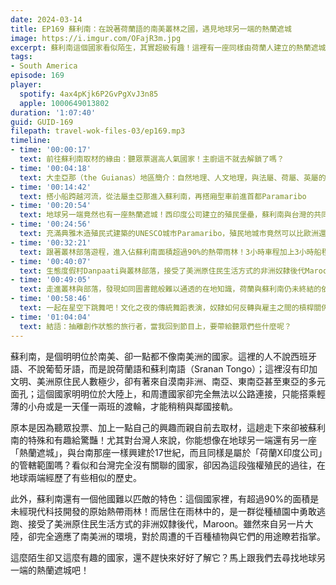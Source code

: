 ```yaml
---
date: 2024-03-14
title: EP169 蘇利南：在說著荷蘭語的南美叢林之國，遇見地球另一端的熱蘭遮城
image: https://i.imgur.com/OFajR3m.jpg
excerpt: 蘇利南這個國家看似陌生，其實超級有趣！這裡有一座同樣由荷蘭人建立的熱蘭遮城，國土超過90%是原始森林，漠南非洲、加勒比海、東亞、東南亞、南亞在此相遇，還有以過人智慧居住在叢林裡的Maroon族群。這麼豐富的國家，還不趕快來了解它一下嗎？
tags:
- South America
episode: 169
player:
  spotify: 4ax4pKjk6P2GvPgXvJ3n85
  apple: 1000649013802
duration: '1:07:40'
guid: GUID-169
filepath: travel-wok-files-03/ep169.mp3
timeline:
- time: '00:00:17'
  text: 前往蘇利南取材的緣由：聽眾票選高人氣國家！主廚這不就去解鎖了嗎？
- time: '00:04:18'
  text: 大圭亞那（the Guianas）地區簡介：自然地理、人文地理，與法屬、荷屬、英屬的不同命運
- time: '00:14:42'
  text: 搭小船跨越河流，從法屬圭亞那進入蘇利南，再搭廂型車前進首都Paramaribo
- time: '00:20:54'
  text: 地球另一端竟然也有一座熱蘭遮城！西印度公司建立的殖民堡壘，蘇利南與台灣的共同殖民歷史
- time: '00:24:56'
  text: 充滿典雅木造殖民式建築的UNESCO城市Paramaribo，殖民地城市竟然可以比歐洲還美！漠南非洲、加勒比海、東亞、東南亞、南亞相遇之處
- time: '00:32:21'
  text: 跟著叢林部落遊程，進入佔蘇利南面積超過90%的熱帶雨林！3小時車程加上3小時船程，旅程本身就是刺激的體驗
- time: '00:40:07'
  text: 生態度假村Danpaati與叢林部落，接受了美洲原住民生活方式的非洲奴隸後代Maroon
- time: '00:49:05'
  text: 走進叢林與部落，發現如同圖書館般難以通透的在地知識，荷蘭與蘇利南仍未終結的依存關係
- time: '00:58:46'
  text: 一起在星空下跳舞吧！文化之夜的傳統舞蹈表演，奴隸如何反轉與雇主之間的槓桿關係
- time: '01:04:04'
  text: 結語：抽離創作狀態的旅行者，當我回到節目上，要帶給聽眾們些什麼呢？
---
```

蘇利南，是個明明位於南美、卻一點都不像南美洲的國家。這裡的人不說西班牙語、不說葡萄牙語，而是說荷蘭語和蘇利南語（Sranan Tongo）；這裡沒有印加文明、美洲原住民人數極少，卻有著來自漠南非洲、南亞、東南亞甚至東亞的多元面孔；這個國家明明位於大陸上，和周遭國家卻完全無法以公路連接，只能搭乘輕薄的小舟或是一天僅一兩班的渡輪，才能稍稍與鄰國接軌。

原本是因為聽眾投票、加上一點自己的興趣而親自前去取材，這趟走下來卻被蘇利南的特殊和有趣給驚豔！尤其對台灣人來說，你能想像在地球另一端還有另一座「熱蘭遮城」，與台南那座一樣興建於17世紀，而且同樣是屬於「荷蘭X印度公司」的管轄範圍嗎？看似和台灣完全沒有關聯的國家，卻因為這段強權殖民的過往，在地球兩端經歷了有些相似的歷史。

此外，蘇利南還有一個他國難以匹敵的特色：這個國家裡，有超過90%的面積是未經現代科技開發的原始熱帶雨林！而居住在雨林中的，是一群從種植園中勇敢逃跑、接受了美洲原住民生活方式的非洲奴隸後代，Maroon。雖然來自另一片大陸，卻完全適應了南美洲的環境，對於周遭的千百種植物與它們的用途瞭若指掌。

這麼陌生卻又這麼有趣的國家，還不趕快來好好了解它？馬上跟我們去尋找地球另一端的熱蘭遮城吧！
